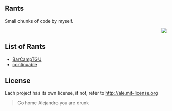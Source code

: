 ## Rants

Small chunks of code by myself.
<p align="right">
  <img src="http://akvis.com/img/examples/sketch/hands/hands-sketch.jpg" />
</p>






## List of Rants
 - [BarCampTGU](http://github.com/alejandro/rants/blob/master/BarCampTGU)
 - [continuable](http://github.com/alejandro/rants/blob/master/continuable)

## License

Each project has its own license, if not, refer to http://ale.mit-license.org

> Go home Alejandro you are drunk